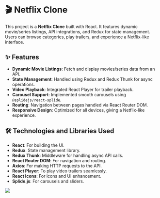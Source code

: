 # 🎬 Netflix Clone

This project is a **Netflix Clone** built with React. It features dynamic movie/series listings, API integrations, and Redux for state management. Users can browse categories, play trailers, and experience a Netflix-like interface.

## ✨ Features

- **Dynamic Movie Listings**: Fetch and display movies/series data from an API.
- **State Management**: Handled using Redux and Redux Thunk for async operations.
- **Video Playback**: Integrated React Player for trailer playback.
- **Carousel Support**: Implemented smooth carousels using `@splidejs/react-splide`.
- **Routing**: Navigation between pages handled via React Router DOM.
- **Responsive Design**: Optimized for all devices, giving a Netflix-like experience.

## 🛠️ Technologies and Libraries Used

- **React**: For building the UI.
- **Redux**: State management library.
- **Redux Thunk**: Middleware for handling async API calls.
- **React Router DOM**: For navigation and routing.
- **Axios**: For making HTTP requests to the API.
- **React Player**: To play video trailers seamlessly.
- **React Icons**: For icons and UI enhancement.
- **Splide.js**: For carousels and sliders.


![](ekran.gif)